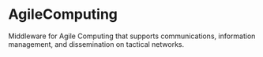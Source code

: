 # AgileComputing
Middleware for Agile Computing that supports communications, information management, and dissemination on tactical networks.
